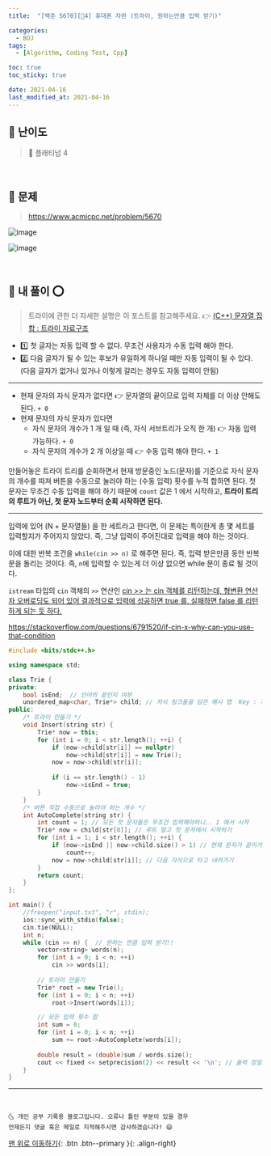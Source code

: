 ```yaml
---
title:  "[백준 5670][💚4] 휴대폰 자판 (트라이, 원하는만큼 입력 받기)" 

categories:
  - BOJ
tags:
  - [Algorithm, Coding Test, Cpp]

toc: true
toc_sticky: true

date: 2021-04-16
last_modified_at: 2021-04-16
---
```



## 🚀 난이도 

> 💚 플래티넘 4

<br>

## 🚀 문제

> <https://www.acmicpc.net/problem/5670>

![image](https://user-images.githubusercontent.com/42318591/114967240-0a0cab80-9eaf-11eb-896f-8e821ce26cda.png)

![image](https://user-images.githubusercontent.com/42318591/114967249-109b2300-9eaf-11eb-860a-5c9b01f4a7d0.png)


<br>

## 🚀 내 풀이 ⭕

> 트라이에 관한 더 자세한 설명은 이 포스트를 참고해주세요. 👉 [(C++) 문자열 집합 : 트라이 자료구조](https://ansohxxn.github.io/algorithm/trie/)

- 1️⃣ 첫 글자는 자동 입력 할 수 없다. 무조건 사용자가 수동 입력 해야 한다.
- 2️⃣ 다음 글자가 될 수 있는 후보가 유일하게 하나일 때만 자동 입력이 될 수 있다. (다음 글자가 없거나 있거나 이렇게 갈리는 경우도 자동 입력이 안됨)

***

- 현재 문자의 자식 문자가 없다면 👉 문자열의 끝이므로 입력 자체를 더 이상 안해도 된다. `+ 0`
- 현재 문자의 자식 문자가 있다면 
  - 자식 문자의 개수가 1 개 일 때 (즉, 자식 서브트리가 오직 한 개) 👉 자동 입력 가능하다. `+ 0`
  - 자식 문자의 개수가 2 개 이상일 때 👉 수동 입력 해야 한다. `+ 1`

만들어놓은 트라이 트리를 순회하면서 현재 방문중인 노드(문자)를 기준으로 자식 문자의 개수를 따져 버튼을 수동으로 눌러야 하는 (수동 입력) 횟수를 누적 합하면 된다. 첫 문자는 무조건 수동 입력을 해야 하기 때문에 `count` 값은 1 에서 시작하고, **트라이 트리의 루트가 아닌, 첫 문자 노드부터 순회 시작하면 된다.**

***

입력에 있어 (N + 문자열들) 을 한 세트라고 한다면, 이 문제는 특이한게 총 몇 세트를 입력할지가 주어지지 않았다. 즉, 그냥 입력이 주어진대로 입력을 해야 하는 것이다. 

이에 대한 반복 조건을 `while(cin >> n)` 로 해주면 된다. 즉, 입력 받은만큼 동안 반복문을 돌리는 것이다. 즉, `n`에 입력할 수 있는게 더 이상 없으면 while 문이 종료 될 것이다.

`istream` 타입의 `cin` 객체의 `>>` 연산인 <u>cin >> 는 cin 객체를 리턴하는데, 형변환 연산자 오버로딩도 되어 있어 결과적으로 입력에 성공하면 true 를, 실패하면 false 를 리턴하게 되는 듯 하다.</u>

<https://stackoverflow.com/questions/6791520/if-cin-x-why-can-you-use-that-condition>

```cpp
#include <bits/stdc++.h>

using namespace std;

class Trie {
private:
    bool isEnd;  // 단어의 끝인지 여부
    unordered_map<char, Trie*> child; // 자식 링크들을 담은 해시 맵  Key : 자식 문자(다음 글자)  Value : 자식 객체 주소
public:
    /* 트라이 만들기 */
    void Insert(string str) {
        Trie* now = this;
        for (int i = 0; i < str.length(); ++i) {
            if (now->child[str[i]] == nullptr)
                now->child[str[i]] = new Trie();
            now = now->child[str[i]];
            
            if (i == str.length() - 1)
                now->isEnd = true;
        }
    }
    /* 버튼 직접 수동으로 눌러야 하는 개수 */
    int AutoComplete(string str) {
        int count = 1; // 모든 첫 문자들은 무조건 입력해야하니.. 1 에서 시작
        Trie* now = child[str[0]]; // 루트 말고 첫 문자에서 시작하기
        for (int i = 1; i < str.length(); ++i) { 
            if (now->isEnd || now->child.size() > 1) // 현재 문자가 끝이거나 혹은 현재 문자의 자식 문자 개수가 2 이상이라면 수동으로 입력해야 한다. count += 1
                count++;
            now = now->child[str[i]]; // 다음 자식으로 타고 내려가기
        }
        return count; 
    }
};

int main() {
    //freopen("input.txt", "r", stdin);
    ios::sync_with_stdio(false);
    cin.tie(NULL);
    int n;
    while (cin >> n) {  // 원하는 만큼 입력 받기!! 
        vector<string> words(n);
        for (int i = 0; i < n; ++i)
            cin >> words[i];
        
        // 트라이 만들기
        Trie* root = new Trie();
        for (int i = 0; i < n; ++i)
            root->Insert(words[i]);

        // 모든 입력 횟수 합
        int sum = 0;
        for (int i = 0; i < n; ++i)
            sum += root->AutoComplete(words[i]);
        
        double result = (double)sum / words.size();
        cout << fixed << setprecision(2) << result << '\n'; // 출력 정밀도 2 자리로 설정
    }
}
```

***
<br>

    🌜 개인 공부 기록용 블로그입니다. 오류나 틀린 부분이 있을 경우 
    언제든지 댓글 혹은 메일로 지적해주시면 감사하겠습니다! 😄

[맨 위로 이동하기](#){: .btn .btn--primary }{: .align-right}